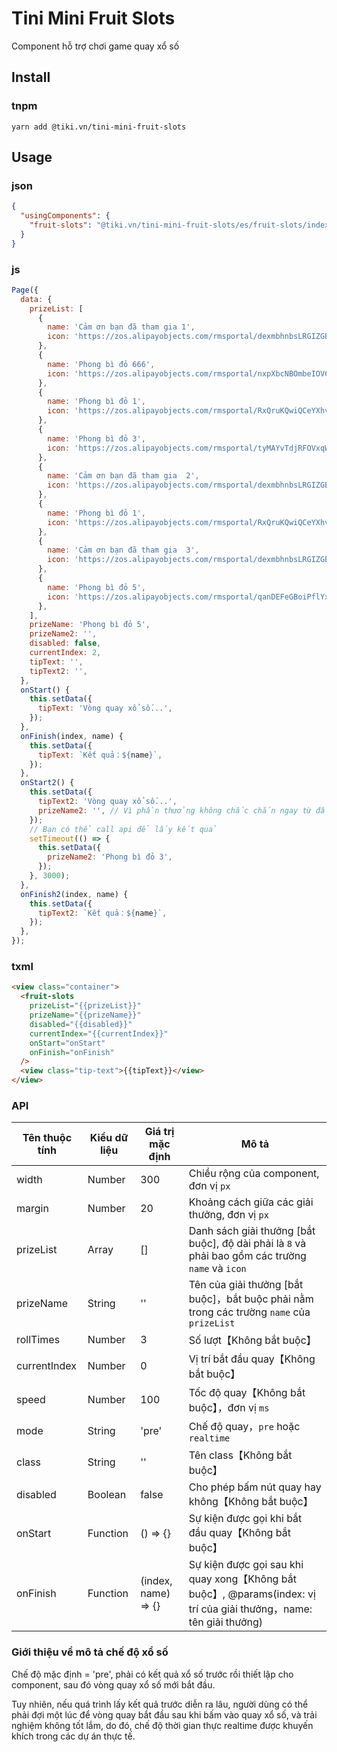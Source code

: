 # Tini Mini Fruit Slots

Component hỗ trợ chơi game quay xổ số

## Install

### tnpm

```dash
yarn add @tiki.vn/tini-mini-fruit-slots
```

## Usage

### json

```json
{
  "usingComponents": {
    "fruit-slots": "@tiki.vn/tini-mini-fruit-slots/es/fruit-slots/index"
  }
}
```

### js

```js
Page({
  data: {
    prizeList: [
      {
        name: 'Cảm ơn bạn đã tham gia 1',
        icon: 'https://zos.alipayobjects.com/rmsportal/dexmbhnbsLRGIZGBqTcA.png',
      },
      {
        name: 'Phong bì đỏ 666',
        icon: 'https://zos.alipayobjects.com/rmsportal/nxpXbcNBOmbeIOVCUsuS.png',
      },
      {
        name: 'Phong bì đỏ 1',
        icon: 'https://zos.alipayobjects.com/rmsportal/RxQruKQwiQCeYXhvwCfP.png',
      },
      {
        name: 'Phong bì đỏ 3',
        icon: 'https://zos.alipayobjects.com/rmsportal/tyMAYvTdjRFOVxqWVhsj.png',
      },
      {
        name: 'Cảm ơn bạn đã tham gia  2',
        icon: 'https://zos.alipayobjects.com/rmsportal/dexmbhnbsLRGIZGBqTcA.png',
      },
      {
        name: 'Phong bì đỏ 1',
        icon: 'https://zos.alipayobjects.com/rmsportal/RxQruKQwiQCeYXhvwCfP.png',
      },
      {
        name: 'Cảm ơn bạn đã tham gia  3',
        icon: 'https://zos.alipayobjects.com/rmsportal/dexmbhnbsLRGIZGBqTcA.png',
      },
      {
        name: 'Phong bì đỏ 5',
        icon: 'https://zos.alipayobjects.com/rmsportal/qanDEFeGBoiPflYxkhJY.png',
      },
    ],
    prizeName: 'Phong bì đỏ 5',
    prizeName2: '',
    disabled: false,
    currentIndex: 2,
    tipText: '',
    tipText2: '',
  },
  onStart() {
    this.setData({
      tipText: 'Vòng quay xổ số...',
    });
  },
  onFinish(index, name) {
    this.setData({
      tipText: `Kết quả：${name}`,
    });
  },
  onStart2() {
    this.setData({
      tipText2: 'Vòng quay xổ số...',
      prizeName2: '', // Vì phần thưởng không chắc chắn ngay từ đầu nên nó cần được để trống.
    });
    // Bạn có thể call api để lấy kết quả
    setTimeout(() => {
      this.setData({
        prizeName2: 'Phong bì đỏ 3',
      });
    }, 3000);
  },
  onFinish2(index, name) {
    this.setData({
      tipText2: `Kết quả：${name}`,
    });
  },
});
```

### txml

```html
<view class="container">
  <fruit-slots
    prizeList="{{prizeList}}"
    prizeName="{{prizeName}}"
    disabled="{{disabled}}"
    currentIndex="{{currentIndex}}"
    onStart="onStart"
    onFinish="onFinish"
  />
  <view class="tip-text">{{tipText}}</view>
</view>
```

### API

| Tên thuộc tính | Kiểu dữ liệu | Giá trị mặc định    | Mô tả                                                                                                               |
| -------------- | ------------ | ------------------- | ------------------------------------------------------------------------------------------------------------------- |
| width          | Number       | 300                 | Chiều rộng của component, đơn vị `px`                                                                               |
| margin         | Number       | 20                  | Khoảng cách giữa các giải thưởng, đơn vị `px`                                                                       |
| prizeList      | Array        | []                  | Danh sách giải thưởng [bắt buộc], độ dài phải là `8` và phải bao gồm các trường `name` và `icon`                    |
| prizeName      | String       | ''                  | Tên của giải thưởng [bắt buộc]，bắt buộc phải nằm trong các trường `name` của `prizeList`                           |
| rollTimes      | Number       | 3                   | Số lượt【Không bắt buộc】                                                                                           |
| currentIndex   | Number       | 0                   | Vị trí bắt đầu quay【Không bắt buộc】                                                                               |
| speed          | Number       | 100                 | Tốc độ quay【Không bắt buộc】，đơn vị `ms`                                                                          |
| mode           | String       | 'pre'               | Chế độ quay，`pre` hoặc `realtime`                                                                                  |
| class          | String       | ''                  | Tên class【Không bắt buộc】                                                                                         |
| disabled       | Boolean      | false               | Cho phép bấm nút quay hay không【Không bắt buộc】                                                                   |
| onStart        | Function     | () => {}            | Sự kiện được gọi khi bắt đầu quay【Không bắt buộc】                                                                 |
| onFinish       | Function     | (index, name) => {} | Sự kiện được gọi sau khi quay xong【Không bắt buộc】, @params(index: vị trí của giải thưởng，name: tên giải thưởng) |

### Giới thiệu về mô tả chế độ xổ số

Chế độ mặc định = 'pre', phải có kết quả xổ số trước rồi thiết lập cho component, sau đó vòng quay xổ số mới bắt đầu.

Tuy nhiên, nếu quá trình lấy kết quả trước diễn ra lâu, người dùng có thể phải đợi một lúc để vòng quay bắt đầu sau khi bấm vào quay xổ số, và trải nghiệm không tốt lắm, do đó, chế độ thời gian thực realtime được khuyến khích trong các dự án thực tế.
